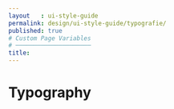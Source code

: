 ```yaml
---
layout   : ui-style-guide
permalink: design/ui-style-guide/typografie/
published: true
# Custom Page Variables
# ─────────────────────
title:
---
```


<h1>Typography</h1>
<div class="container">


</div>